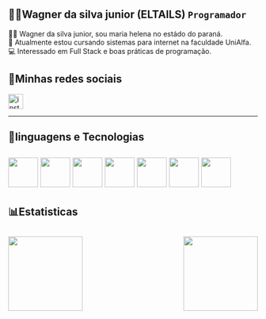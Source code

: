## 🧑‍💻Wagner da silva junior (ELTAILS) **`Programador`**
🧑‍💻 Wagner da silva junior, sou maria helena no estádo do paraná. <br>
🏫 Atualmente estou cursando sistemas para internet na faculdade UniAlfa. <br>
💻 Interessado em Full Stack e boas práticas de programação. <br>

<h2>📱Minhas redes sociais</h2>

<div align="start">
  <a href="https://www.instagram.com/wagner_da_silva_juninor/" target="_blank"><img height="30px" src="https://upload.wikimedia.org/wikipedia/commons/9/95/Instagram_logo_2022.svg" alt="instagram" title="instagram"></a>
<!--   <a href="https://www.facebook.com/" target="_blank"><img height="30px" src="https://t.ctcdn.com.br/DMxRsoFn2EzzWk6WaToT6sIidL8=/i489928.jpeg"></a>
  <img height="30px" src="https://play-lh.googleusercontent.com/bYtqbOcTYOlgc6gqZ2rwb8lptHuwlNE75zYJu6Bn076-hTmvd96HH-6v7S0YUAAJXoJN" alt="facebook">
</div> -->

<hr>

<h2>🤖linguagens e Tecnologias <h2>
<div>
  <img height="60px" src="https://upload.wikimedia.org/wikipedia/commons/thumb/6/61/HTML5_logo_and_wordmark.svg/1200px-HTML5_logo_and_wordmark.svg.png">
  <img height="60px" src="https://upload.wikimedia.org/wikipedia/commons/thumb/d/d5/CSS3_logo_and_wordmark.svg/726px-CSS3_logo_and_wordmark.svg.png">
  <img height="60px" src="https://upload.wikimedia.org/wikipedia/commons/thumb/2/27/PHP-logo.svg/1200px-PHP-logo.svg.png">
  <img height="60px" src="https://upload.wikimedia.org/wikipedia/commons/thumb/9/99/Unofficial_JavaScript_logo_2.svg/1200px-Unofficial_JavaScript_logo_2.svg.png">
  <img height="60px" src="https://d1.awsstatic.com/asset-repository/products/amazon-rds/1024px-MySQL.ff87215b43fd7292af172e2a5d9b844217262571.png">
  <img height="60px" src="https://miro.medium.com/1*co_1qORNdM0PI1nvCp7Iig.png">
  <img height="60px" src="https://images.vexels.com/media/users/3/166401/isolated/preview/b82aa7ac3f736dd78570dd3fa3fa9e24-icone-da-linguagem-de-programacao-java.png">
</div>
  
<h2>📊Estatisticas<h2>
<div>
  <a>
    <img align="left" height="150em" src="https://github-readme-stats.vercel.app/api?username=ELTAILS&show_icons=true&theme=radical">
  </a>
<a>
   <img align="right" height="150em" src="https://github-readme-stats.vercel.app/api/top-langs/?username=ELTAILS&layout=compact&langs_count=16&theme=radical"/>
  </a>
</div>
